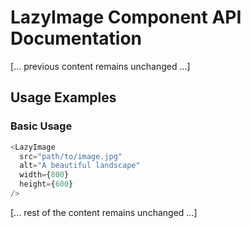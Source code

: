 # LazyImage Component API Documentation

[... previous content remains unchanged ...]

## Usage Examples

### Basic Usage

```javascript
<LazyImage
  src="path/to/image.jpg"
  alt="A beautiful landscape"
  width={800}
  height={600}
/>
```

[... rest of the content remains unchanged ...]
